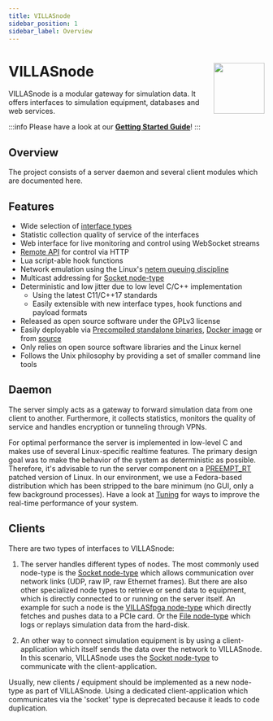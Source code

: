 ```yaml
---
title: VILLASnode
sidebar_position: 1
sidebar_label: Overview
---
```


# VILLASnode <img src="/img/logos/villas_node.svg" width="100" align="right" />

VILLASnode is a modular gateway for simulation data.
It offers interfaces to simulation equipment, databases and web services.

:::info
Please have a look at our **[Getting Started Guide](./guides/getting_started.md)**!
:::

## Overview

The project consists of a server daemon and several client modules which are documented here.

## Features

- Wide selection of [interface types](nodes/index.md)
- Statistic collection quality of service of the interfaces
- Web interface for live monitoring and control using WebSocket streams
- [Remote API](development/api.md) for control via HTTP
- Lua script-able hook functions
- Network emulation using the Linux's [netem queuing discipline](https://wiki.linuxfoundation.org/networking/netem)
- Multicast addressing for [Socket node-type](nodes/socket.md)
- Deterministic and low jitter due to low level C/C++ implementation
  - Using the latest C11/C++17 standards
  - Easily extensible with new interface types, hook functions and payload formats
- Released as open source software under the GPLv3 license
- Easily deployable via [Precompiled standalone binaries](./installation.md#standalone), [Docker image](./installation.md#docker) or from [source](./installation.md#source)
- Only relies on open source software libraries and the Linux kernel
- Follows the Unix philosophy by providing a set of smaller command line tools

## Daemon

The server simply acts as a gateway to forward simulation data from one client to another.
Furthermore, it collects statistics, monitors the quality of service and handles encryption or tunneling through VPNs.

For optimal performance the server is implemented in low-level C and makes use of several Linux-specific realtime features.
The primary design goal was to make the behavior of the system as deterministic as possible.
Therefore, it's advisable to run the server component on a [PREEMPT_RT](https://rt.wiki.kernel.org/index.php/CONFIG_PREEMPT_RT_Patch) patched version of Linux. In our environment, we use a Fedora-based distribution which has been stripped to the bare minimum (no GUI, only a few background processes).
Have a look at [Tuning](tuning.md) for ways to improve the real-time performance of your system.

## Clients

There are two types of interfaces to VILLASnode:

1.  The server handles different types of nodes.
    The most commonly used node-type is the [Socket node-type](nodes/socket.md) which allows communication over network links (UDP, raw IP, raw Ethernet frames).
    But there are also other specialized node types to retrieve or send data to equipment, which is directly connected to or running on the server itself.
    An example for such a node is the  [VILLASfpga node-type](nodes/fpga.md) which directly fetches and pushes data to a PCIe card.
    Or the [File node-type](nodes/file.md) which logs or replays simulation data from the hard-disk.

2. An other way to connect simulation equipment is by using a client-application which itself sends the data over the network to VILLASnode.
    In this scenario, VILLASnode uses the [Socket node-type](nodes/socket.md) to communicate with the client-application.

Usually, new clients / equipment should be implemented as a new node-type as part of VILLASnode.
Using a dedicated client-application which communicates via the 'socket' type is deprecated because it leads to code duplication.
